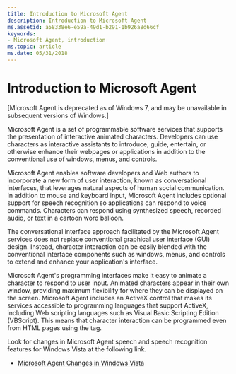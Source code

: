 ```yaml
---
title: Introduction to Microsoft Agent
description: Introduction to Microsoft Agent
ms.assetid: a58338e6-e59a-49d1-b291-1b926a8d66cf
keywords:
- Microsoft Agent, introduction
ms.topic: article
ms.date: 05/31/2018
---
```


# Introduction to Microsoft Agent

\[Microsoft Agent is deprecated as of Windows 7, and may be unavailable in subsequent versions of Windows.\]

Microsoft Agent is a set of programmable software services that supports the presentation of interactive animated characters. Developers can use characters as interactive assistants to introduce, guide, entertain, or otherwise enhance their webpages or applications in addition to the conventional use of windows, menus, and controls.

Microsoft Agent enables software developers and Web authors to incorporate a new form of user interaction, known as conversational interfaces, that leverages natural aspects of human social communication. In addition to mouse and keyboard input, Microsoft Agent includes optional support for speech recognition so applications can respond to voice commands. Characters can respond using synthesized speech, recorded audio, or text in a cartoon word balloon.

The conversational interface approach facilitated by the Microsoft Agent services does not replace conventional graphical user interface (GUI) design. Instead, character interaction can be easily blended with the conventional interface components such as windows, menus, and controls to extend and enhance your application's interface.

Microsoft Agent's programming interfaces make it easy to animate a character to respond to user input. Animated characters appear in their own window, providing maximum flexibility for where they can be displayed on the screen. Microsoft Agent includes an ActiveX control that makes its services accessible to programming languages that support ActiveX, including Web scripting languages such as Visual Basic Scripting Edition (VBScript). This means that character interaction can be programmed even from HTML pages using the <OBJECT> tag.

Look for changes in Microsoft Agent speech and speech recognition features for Windows Vista at the following link.

-   [Microsoft Agent Changes in Windows Vista](microsoft-agent-changes-in-windows-vista.md)

 

 




